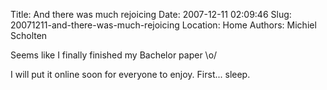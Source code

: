 Title: And there was much rejoicing
Date: 2007-12-11 02:09:46
Slug: 20071211-and-there-was-much-rejoicing
Location: Home
Authors: Michiel Scholten

<p>Seems like I finally finished my Bachelor paper \o/</p>

<p>I will put it online soon for everyone to enjoy. First... sleep.</p>